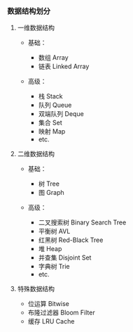 ### 数据结构划分

1. 一维数据结构

   - 基础：

     - 数组 Array
     - 链表 Linked Array

   - 高级：
     - 栈 Stack
     - 队列 Queue
     - 双端队列 Deque
     - 集合 Set
     - 映射 Map
     - etc.

2. 二维数据结构

   - 基础：

     - 树 Tree
     - 图 Graph

   - 高级：
     - 二叉搜索树 Binary Search Tree
     - 平衡树 AVL
     - 红黑树 Red-Black Tree
     - 堆 Heap
     - 并查集 Disjoint Set
     - 字典树 Trie
     - etc.

3. 特殊数据结构

   - 位运算 Bitwise
   - 布隆过滤器 Bloom Filter
   - 缓存 LRU Cache
